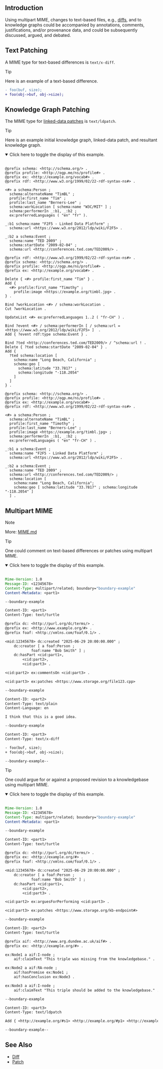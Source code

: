 ## Introduction

Using multipart MIME, changes to text-based files, e.g., [diffs](https://en.wikipedia.org/wiki/Diff), and to knowledge graphs could be accompanied by annotations, comments, justifications, and/or provenance data, and could be subsequently discussed, argued, and debated.

## Text Patching

A MIME type for text-based differences is `text/x-diff`.

> [!TIP]
> Here is an example of a text-based difference.
> ```diff
> - foo(buf, size);
> + foo(obj->buf, obj->size);
> ```

## Knowledge Graph Patching

The MIME type for [linked-data patches](https://www.w3.org/TR/ldpatch/) is `text/ldpatch`.

> [!TIP]
> Here is an example initial knowledge graph, linked-data patch, and resultant knowledge graph.
>
> <details open>
> <summary>Click here to toggle the display of this example.</summary>
> <br>
> 
> ```turtle
> @prefix schema: <http://schema.org/> .
> @prefix profile: <http://ogp.me/ns/profile#> .
> @prefix ex: <http://example.org/vocab#> .
> @prefix rdf: <http://www.w3.org/1999/02/22-rdf-syntax-ns#> .
> 
> <#> a schema:Person ;
>   schema:alternateName "TimBL" ;
>   profile:first_name "Tim" ;
>   profile:last_name "Berners-Lee" ;
>   schema:workLocation [ schema:name "W3C/MIT" ] ;
>   schema:performerIn _:b1, _:b2 ;
>   ex:preferredLanguages ( "en" "fr" ).
> 
> _:b1 schema:name "F2F5 - Linked Data Platform" ;
>   schema:url <https://www.w3.org/2012/ldp/wiki/F2F5> .
> 
> _:b2 a schema:Event ;
>   schema:name "TED 2009" ;
>   schema:startDate "2009-02-04" ;
>   schema:url <http://conferences.ted.com/TED2009/> .
> ```
> ```turtle
> @prefix rdf: <http://www.w3.org/1999/02/22-rdf-syntax-ns#> .
> @prefix schema: <http://schema.org/> .
> @prefix profile: <http://ogp.me/ns/profile#> .
> @prefix ex: <http://example.org/vocab#> .
> 
> Delete { <#> profile:first_name "Tim" } .
> Add {
>   <#> profile:first_name "Timothy" ;
>     profile:image <https://example.org/timbl.jpg> .
> } .
> 
> Bind ?workLocation <#> / schema:workLocation .
> Cut ?workLocation .
> 
> UpdateList <#> ex:preferredLanguages 1..2 ( "fr-CH" ) .
> 
> Bind ?event <#> / schema:performerIn [ / schema:url = <https://www.w3.org/2012/ldp/wiki/F2F5> ]  .
> Add { ?event rdf:type schema:Event } .
> 
> Bind ?ted <http://conferences.ted.com/TED2009/> / ^schema:url ! .
> Delete { ?ted schema:startDate "2009-02-04" } .
> Add {
>   ?ted schema:location [
>     schema:name "Long Beach, California" ;
>     schema:geo [
>       schema:latitude "33.7817" ;
>       schema:longitude "-118.2054"
>     ]
>   ]
> } .
> ```
> ```turtle
> @prefix schema: <http://schema.org/> .
> @prefix profile: <http://ogp.me/ns/profile#> .
> @prefix ex: <http://example.org/vocab#> .
> @prefix rdf: <http://www.w3.org/1999/02/22-rdf-syntax-ns#> .
> 
> <#> a schema:Person ;
>   schema:alternateName "TimBL" ;
>   profile:first_name "Timothy" ;
>   profile:last_name "Berners-Lee" ;
>   profile:image <https://example.org/timbl.jpg> ;
>   schema:performerIn _:b1, _:b2 ;
>   ex:preferredLanguages ( "en" "fr-CH" ) .
> 
> _:b1 a schema:Event ;
>   schema:name "F2F5 - Linked Data Platform" ;
>   schema:url <https://www.w3.org/2012/ldp/wiki/F2F5> .
> 
> _:b2 a schema:Event ;
>   schema:name "TED 2009" ;
>   schema:url <http://conferences.ted.com/TED2009/> ;
>   schema:location [
>     schema:name "Long Beach, California";
>     schema:geo [ schema:latitude "33.7817" ; schema:longitude "-118.2054" ]
>   ] .
> ```

## Multipart MIME
> [!NOTE]
> More: [MIME.md](MIME.md)

> [!TIP]
> One could comment on text-based differences or patches using multipart MIME.
> 
> <details open>
> <summary>Click here to toggle the display of this example.</summary>
> <br>
> 
> ```email
> Mime-Version: 1.0
> Message-ID: <12345678>
> Content-Type: multipart/related; boundary="boundary-example"
> Content-Metadata: <part1>
> 
> --boundary-example
> 
> Content-ID: <part1>
> Content-Type: text/turtle
> 
> @prefix dc: <http://purl.org/dc/terms/> .
> @prefix ex: <http://www.example.org/#> .
> @prefix foaf: <http://xmlns.com/foaf/0.1/> .
> 
> <mid:12345678> dc:created "2025-06-29 20:00:00.000" ;
>     dc:creator [ a foaf:Person ;
>             foaf:name "Bob Smith" ] ;
>     dc:hasPart <cid:part1>,
>         <cid:part2>,
>         <cid:part3> .
> 
> <cid:part2> ex:commentsOn <cid:part3> .
>
> <cid:part3> ex:patches <https://www.storage.org/file123.cpp>
> 
> --boundary-example
> 
> Content-ID: <part2>
> Content-Type: text/plain
> Content-Language: en
> 
> I think that this is a good idea.
> 
> --boundary-example
> 
> Content-ID: <part3>
> Content-Type: text/x-diff
> 
> - foo(buf, size);
> + foo(obj->buf, obj->size);
> 
> --boundary-example--
> ```
> </details>

> [!TIP]
> One could argue for or against a proposed revision to a knowledgebase using multipart MIME.
> 
> <details open>
> <summary>Click here to toggle the display of this example.</summary>
> <br>
>
> ```email
> Mime-Version: 1.0
> Message-ID: <12345678>
> Content-Type: multipart/related; boundary="boundary-example"
> Content-Metadata: <part1>
> 
> --boundary-example
> 
> Content-ID: <part1>
> Content-Type: text/turtle
> 
> @prefix dc: <http://purl.org/dc/terms/> .
> @prefix ex: <http://example.org/#> .
> @prefix foaf: <http://xmlns.com/foaf/0.1/> .
> 
> <mid:12345678> dc:created "2025-06-29 20:00:00.000" ;
>     dc:creator [ a foaf:Person ;
>             foaf:name "Bob Smith" ] ;
>     dc:hasPart <cid:part1>,
>         <cid:part2>,
>         <cid:part3> .
> 
> <cid:part2> ex:arguesForPerforming <cid:part3> .
> 
> <cid:part3> ex:patches <https://www.storage.org/kb-endpoint#>
>
> --boundary-example
>
> Content-ID: <part2>
> Content-Type: text/turtle
> 
> @prefix aif: <http://www.arg.dundee.ac.uk/aif#> .
> @prefix ex: <http://example.org/#> .
> 
> ex:Node1 a aif:I-node ;
>     aif:claimText "This triple was missing from the knowledgebase." .
> 
> ex:Node2 a aif:RA-node ;
>     aif:hasPremise ex:Node1 ;
>     aif:hasConclusion ex:Node3 .
> 
> ex:Node3 a aif:I-node ;
>     aif:claimText "This triple should be added to the knowledgebase." .
> 
> --boundary-example
> 
> Content-ID: <part3>
> Content-Type: text/ldpatch
> 
> Add { <http://example.org/#s1> <http://example.org/#p1> <http://example.org/#o1> } .
> 
> --boundary-example--
> ```
> </details>

## See Also

* [Diff](https://en.wikipedia.org/wiki/Diff)
* [Patch](https://en.wikipedia.org/wiki/Patch_(computing))
